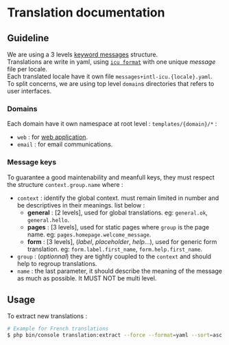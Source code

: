 # Translation documentation

## Guideline
We are using a 3 levels [keyword messages](https://symfony.com/doc/current/translation.html#using-real-or-keyword-messages) structure.   
Translations are write in yaml, using [`icu format`](https://unicode-org.github.io/icu/userguide/format_parse/messages/) with one unique *message* file per locale.      
Each translated locale have it own file `messages+intl-icu.{locale}.yaml`.    
To split concerns, we are using top level `domain`s directories that refers to user interfaces.

### Domains
Each domain have it own namespace at root level : `templates/{domain}/*` :
- `web` : for [web application](https://wwww.mybicycleproject.com).
- `email` : for email communications.

### Message keys
To guarantee a good maintenability and meanfull keys, they must respect the structure `context.group.name` where : 
- `context` : identify the global context. must remain limited in number and be descriptives in their meanings. list below :
  - **general** : [2 levels], used for global translations. eg: `general.ok`, `general.hello`.
  - **pages** : [3 levels], used for static pages where `group` is the page name. eg: `pages.homepage.welcome_message`.
  - **form** : [3 levels], (*label*, *placeholder*, *help*...), used for generic form translation. eg: `form.label.first_name`, `form.help.first_name`.
- `group` : (*optionnal*) they are tightly coupled to the `context` and should help to regroup translations.
- `name` : the last parameter, it should describe the meaning of the message as much as possible. It MUST NOT be multi level.

## Usage
To extract new translations : 
```bash
# Example for French translations
$ php bin/console translation:extract --force --format=yaml --sort=asc --as-tree=3 fr
```
